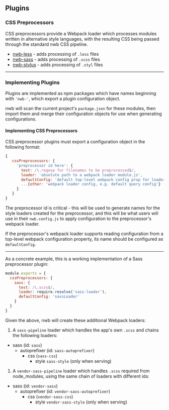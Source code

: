 ## Plugins

### CSS Preprocessors

CSS preprocessors provide a Webpack loader which processes modules written in alternative style languages, with the resulting CSS being passed through the standard nwb CSS pipeline.

* [nwb-less](https://github.com/insin/nwb-less) - adds processing of `.less` files
* [nwb-sass](https://github.com/insin/nwb-sass) - adds processing of `.scss` files
* [nwb-stylus](https://github.com/insin/nwb-stylus) - adds processing of `.styl` files

----

### Implementing Plugins

Plugins are implemented as npm packages which have names beginning with `'nwb-'`, which export a plugin configuration object.

nwb will scan the current project's `package.json` for these modules, then import them and merge their configuration objects for use when generating configurations.

#### Implementing CSS Preprocessors

CSS preprocessor plugins must export a configuration object in the following format:

   ```js
   {
      cssPreprocessors: {
        'preprocessor id here': {
          test: /\.regexp for filenames to be preprocessed$/,
          loader: 'absolute path to a webpack loader module.js',
          defaultConfig: 'default top-level webpack config prop for loader',
          ...{other: 'webpack loader config, e.g. default query config'}
        }
      }
   }
   ```

The preprocessor id is critical - this will be used to generate names for the style loaders created for the preprocessor, and this will be what users will use in their `nwb.config.js` to apply configuration to the preprocessor's webpack loader.

If the preprocessor's webpack loader supports reading configuration from a top-level webpack configuration property, its name should be configured as `defaultConfig`.

----

As a concrete example, this is a working implementation of a Sass preprocessor plugin:

```js
module.exports = {
  cssPreprocessors: {
    sass: {
      test: /\.scss$/,
      loader: require.resolve('sass-loader'),
      defaultConfig: 'sassLoader'
    }
  }
}

```

Given the above, nwb will create these additional Webpack loaders:

1. A `sass-pipeline` loader which handles the app's own `.scss` and chains the following loaders:

  - sass (id: `sass`)
    - autoprefixer (id: `sass-autoprefixer`)
      - css (`sass-css`)
        - style `sass-style` (only when serving)

1. A `vendor-sass-pipeline` loader which handles `.scss` required from node_modules, using the same chain of loaders with different ids:

  - sass (id: `vendor-sass`)
    - autoprefixer (id: `vendor-sass-autoprefixer`)
      - css (`vendor-sass-css`)
        - style `vendor-sass-style` (only when serving)
